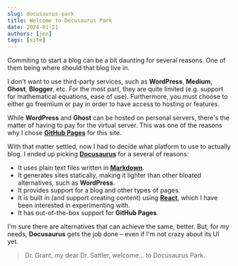 ```yaml
---
slug: docusaurus-park
title: Welcome to Docusaurus Park
date: 2024-01-21
authors: [jen]
tags: [site]
---
```


Commiting to start a blog can be a bit daunting for several reasons.
One of them being where should that blog live in.

I don't want to use third-party services, such as **WordPress**, **Medium**, **Ghost**, **Blogger**, etc.
For the most part, they are quite limited (e.g. support for mathematical equations, ease of use).
Furthermore, you must choose to either go freemium or pay in order to have access to hosting or features.

While **WordPress** and **Ghost** can be hosted on personal servers, there's the matter of having to pay for the virtual server.
This was one of the reasons why I chose [**GitHub Pages**](https://pages.github.com/) for this site.

With that matter settled, now I had to decide what platform to use to actually blog.
I ended up picking [**Docusaurus**](https://docusaurus.io/) for a several of reasons:

- It uses plain text files written in [**Markdown**](https://www.markdownguide.org/).
- It generates sites statically, making it lighter than other bloated alternatives, such as **WordPress**.
- It provides support for a blog and other types of pages.
- It is built in (and support creating content) using [**React**](https://react.dev/), which I have been interested in experimenting with.
- It has out-of-the-box support for **GitHub Pages**.

I'm sure there are alternatives that can achieve the same, better.
But, for my needs, **Docusaurus** gets the job done – even if I'm not crazy about its UI yet.

> Dr. Grant, my dear Dr. Sattler, welcome... to Docusaurus Park.
